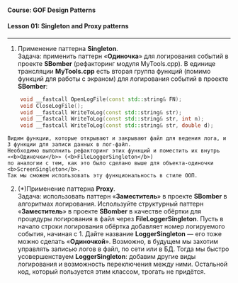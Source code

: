 #### Course: GOF Design Patterns  
#### Lesson 01:  Singleton and Proxy patterns  

***

1. Применение паттерна <b>Singleton</b>.  
Задача: применить паттерн «<b>Одиночка</b>» для логирования событий в проекте <b>SBomber</b> (рефакторинг модуля MyTools.cpp).
В единице трансляции <b>MyTools.cpp</b> есть вторая группа функций (помимо функций для работы с экраном)
для логирования событий в проекте <b>SBomber</b>:  
```C++
    void __fastcall OpenLogFile(const std::string& FN);
    void CloseLogFile();
    void __fastcall WriteToLog(const std::string& str);
    void __fastcall WriteToLog(const std::string& str, int n);
    void __fastcall WriteToLog(const std::string& str, double d);
```  


    Видим функции, которые открывают и закрывают файл для ведения лога, и 3 функции для записи данных в лог-файл.
    Необходимо выполнить рефакторинг этих функций и поместить их внутрь «<b>Одиночки</b>» (<b>FileLoggerSingleton</b>)
    по аналогии с тем, как это было сделано выше для объекта-одиночки <b>ScreenSingleton</b>.
    Так мы сможем использовать эту функциональность в стиле ООП.

2. (*)Применение паттерна <b>Proxy</b>.  
Задача: использовать паттерн «<b>Заместитель</b>» в проекте <b>SBomber</b> в алгоритмах логирования.
Используйте структурный паттерн «<b>Заместитель</b>» в проекте <b>SBomber</b> в качестве обёртки для процедуры логирования
в файл через <b>FileLoggerSingleton</b>. Пусть в начало строки логирования обёртка добавляет номер логируемого события, начиная с 1.
Дайте название <b>LoggerSingleton</b> — его тоже можно сделать «<b>Одиночкой</b>».
Возможно, в будущем мы захотим управлять записью логов в файл, по сети или в БД.
Тогда мы быстро усовершенствуем <b>LoggerSingleton</b>: добавим другие виды логирования и возможность переключения между ними.
Остальной код, который пользуется этим классом, трогать не придётся.

